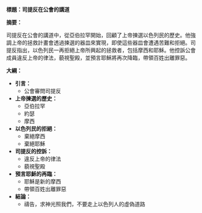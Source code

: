 **標題：司提反在公會的講道**

**摘要：**

司提反在公會的講道中，從亞伯拉罕開始，回顧了上帝揀選以色列民的歷史。他強調上帝的拯救計畫會透過揀選的器皿來實現，即使這些器皿會遭遇苦難和拒絕。司提反指出，以色列民一再拒絕上帝所興起的拯救者，包括摩西和耶穌。他控訴公會成員違反上帝的律法，藐視聖殿，並預言耶穌將再次降臨，帶領百姓出離罪惡。

**大綱：**

* **引言：**
    * 公會審問司提反
* **上帝揀選的歷史：**
    * 亞伯拉罕
    * 約瑟
    * 摩西
* **以色列民的拒絕：**
    * 棄絕摩西
    * 棄絕耶穌
* **司提反的控訴：**
    * 違反上帝的律法
    * 藐視聖殿
* **預言耶穌的再臨：**
    * 耶穌是新的摩西
    * 帶領百姓出離罪惡
* **結論：**
    * 禱告，求神光照我們，不要走上以色列人的虛偽道路